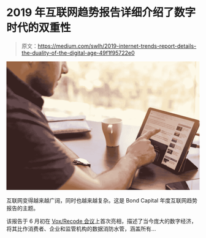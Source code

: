 # 2019 年互联网趋势报告详细介绍了数字时代的双重性

> 原文：<https://medium.com/swlh/2019-internet-trends-report-details-the-duality-of-the-digital-age-49f1f95722e0>

![](img/31fda23c2e23cea3f8d338b7d5aa81af.png)

互联网变得越来越广阔，同时也越来越复杂。这是 Bond Capital 年度互联网趋势报告的主题。

该报告于 6 月初在 [Vox/Recode 会议](https://events.recode.net/events/code-conference-2019/)上首次亮相，描述了当今庞大的数字经济，将其比作消费者、企业和监管机构的数据消防水管，涵盖所有…